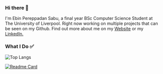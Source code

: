 ### Hi there 👋

I'm Ebin Pereppadan Sabu, a final year BSc Computer Science Student at The University of Liverpool.
Right now working on multiple projects that can be seen on my Github. Find out more about me on my [Website](https://ebinsabu.com/) or my [LinkedIn.](https://www.linkedin.com/in/ebin-pereppadan-sabu/)

### What I Do ✅ 
![Top Langs](https://github-readme-stats.vercel.app/api/top-langs/?username=ebin-sabu&hide_progress=true&theme=city_lights)

[![Readme Card](https://github-readme-stats.vercel.app/api/pin/?username=ebin-sabu&repo=github-readme-stats)](https://github.com/ebin-sabu/github-readme-stats)
